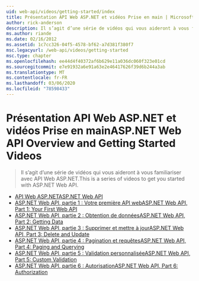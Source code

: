 ```yaml
---
uid: web-api/videos/getting-started/index
title: Présentation API Web ASP.NET et vidéos Prise en main | Microsoft Docs
author: rick-anderson
description: Il s’agit d’une série de vidéos qui vous aideront à vous familiariser avec API Web ASP.NET.
ms.author: riande
ms.date: 02/16/2012
ms.assetid: 1c7cc326-04f5-4578-bf62-a7d381f380f7
msc.legacyurl: /web-api/videos/getting-started
msc.type: chapter
ms.openlocfilehash: ee44d4f40372af6b629e11a036dc060f323e01cd
ms.sourcegitcommit: e7e91932a6e91a63e2e46417626f39d6b244a3ab
ms.translationtype: MT
ms.contentlocale: fr-FR
ms.lasthandoff: 03/06/2020
ms.locfileid: "78598433"
---
```

# <a name="aspnet-web-api-overview-and-getting-started-videos"></a><span data-ttu-id="6cc00-103">Présentation API Web ASP.NET et vidéos Prise en main</span><span class="sxs-lookup"><span data-stu-id="6cc00-103">ASP.NET Web API Overview and Getting Started Videos</span></span>

> <span data-ttu-id="6cc00-104">Il s’agit d’une série de vidéos qui vous aideront à vous familiariser avec API Web ASP.NET.</span><span class="sxs-lookup"><span data-stu-id="6cc00-104">This is a series of videos to get you started with ASP.NET Web API.</span></span>

- [<span data-ttu-id="6cc00-105">API Web ASP.NET</span><span class="sxs-lookup"><span data-stu-id="6cc00-105">ASP.NET Web API</span></span>](aspnet-web-api.md)
- [<span data-ttu-id="6cc00-106">ASP.NET Web API, partie 1 : Votre première API web</span><span class="sxs-lookup"><span data-stu-id="6cc00-106">ASP.NET Web API, Part 1: Your First Web API</span></span>](your-first-web-api.md)
- [<span data-ttu-id="6cc00-107">ASP.NET Web API, partie 2 : Obtention de données</span><span class="sxs-lookup"><span data-stu-id="6cc00-107">ASP.NET Web API, Part 2: Getting Data</span></span>](getting-data.md)
- [<span data-ttu-id="6cc00-108">ASP.NET Web API, partie 3 : Supprimer et mettre à jour</span><span class="sxs-lookup"><span data-stu-id="6cc00-108">ASP.NET Web API, Part 3: Delete and Update</span></span>](delete-and-update.md)
- [<span data-ttu-id="6cc00-109">ASP.NET Web API, partie 4 : Pagination et requêtes</span><span class="sxs-lookup"><span data-stu-id="6cc00-109">ASP.NET Web API, Part 4: Paging and Querying</span></span>](paging-and-querying.md)
- [<span data-ttu-id="6cc00-110">ASP.NET Web API, partie 5 : Validation personnalisée</span><span class="sxs-lookup"><span data-stu-id="6cc00-110">ASP.NET Web API, Part 5: Custom Validation</span></span>](custom-validation.md)
- [<span data-ttu-id="6cc00-111">ASP.NET Web API, partie 6 : Autorisation</span><span class="sxs-lookup"><span data-stu-id="6cc00-111">ASP.NET Web API, Part 6: Authorization</span></span>](authorization.md)
